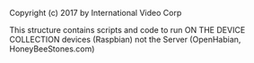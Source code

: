 Copyright (c) 2017 by International Video Corp

This structure contains scripts and code to run ON THE DEVICE COLLECTION devices (Raspbian)
not the Server (OpenHabian, HoneyBeeStones.com)


